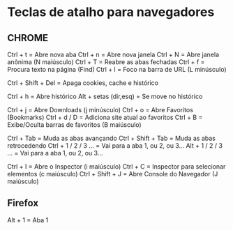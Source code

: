 # Teclas de atalho para navegadores

## CHROME

Ctrl + t	= Abre nova aba
Ctrl + n	= Abre nova janela
Ctrl + N	= Abre janela anônima (N maiúsculo)
Ctrl + T	= Reabre as abas fechadas
Ctrl + f	= Procura texto na página (Find)
Ctrl + l	= Foco na barra de URL (L minúsculo)

Ctrl + Shift + Del	= Apaga cookies, cache e histórico

Ctrl + h		= Abre histórico
Alt + setas (dir,esq)	= Se move no histórico


Ctrl + j 	= Abre Downloads (j minúsculo)
Ctrl + o	= Abre Favoritos (Bookmarks)
Ctrl + d / D	= Adiciona site atual ao favoritos
Ctrl + B	= Exibe/Oculta barras de favoritos (B maiúsculo)


Ctrl + Tab 		= Muda as abas avançando
Ctrl + Shift + Tab 	= Muda as abas retrocedendo
Ctrl + 1 / 2 / 3 ...	= Vai para a aba 1, ou 2, ou 3...
Alt  + 1 / 2 / 3 ...	= Vai para a aba 1, ou 2, ou 3...



Ctrl + I	= Abre o Inspector (i maiúsculo)
Ctrl + C	= Inspector para selecionar elementos (c maiúsculo)
Ctrl + Shift + J	= Abre Console do Navegador (J maiúsculo)


## Firefox

Alt  + 1 	= Aba 1


